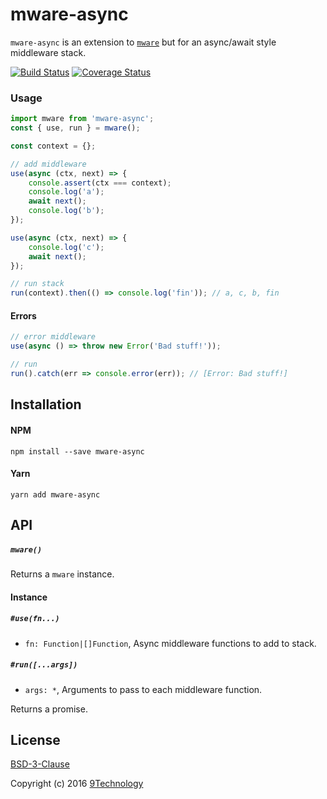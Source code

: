 # mware-async

`mware-async` is an extension to [`mware`](https://github.com/tur-nr/node-mware) but for an async/await style middleware stack.

[![Build Status](https://travis-ci.org/9technology/mware-async.svg?branch=master)](https://travis-ci.org/9technology/mware-async) [![Coverage Status](https://coveralls.io/repos/github/9technology/mware-async/badge.svg?branch=master)](https://coveralls.io/github/9technology/mware-async?branch=master)

### Usage

```js
import mware from 'mware-async';
const { use, run } = mware();

const context = {};

// add middleware
use(async (ctx, next) => {
    console.assert(ctx === context);
    console.log('a');
    await next();
    console.log('b');
});

use(async (ctx, next) => {
    console.log('c');
    await next();
});

// run stack
run(context).then(() => console.log('fin')); // a, c, b, fin
```

#### Errors

```js
// error middleware
use(async () => throw new Error('Bad stuff!'));

// run
run().catch(err => console.error(err)); // [Error: Bad stuff!]
```

## Installation

#### NPM

```
npm install --save mware-async
```

#### Yarn

```
yarn add mware-async
```

## API

##### `mware()`
Returns a `mware` instance.

#### Instance

##### `#use(fn...)`
* `fn: Function|[]Function`, Async middleware functions to add to stack.

##### `#run([...args])`
* `args: *`, Arguments to pass to each middleware function.

Returns a promise.

## License

[BSD-3-Clause](LICENSE)

Copyright (c) 2016 [9Technology](https://github.com/9technology)
